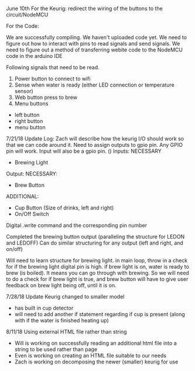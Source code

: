 
June 10th
For the Keurig:
redirect the wiring of the buttons to the circuit/NodeMCU


For the Code:

We are successfully compiling. We haven't uploaded code yet. We need to figure out how to interact with pins to read signals and send signals. We need to figure out a method of transferring webite code to the NodeMCU code in the arduino IDE


Following signals that need to be read.
1. Power button to connect to wifi
2. Sense when water is ready (either LED connection or temperature sensor)
3. Web button press to brew
4. Menu buttons
  * left button
  * right button
  * menu button


7/21/18 Update Log:
Zach will describe how the keurig I/O should work so that we can code around it. Need to assign outputs to gpio pin. Any GPIO pin will work. Input will also be a gpio pin. ()
Inputs:
  NECESSARY
  * Brewing Light

Output:
  NECESSARY:
  * Brew Button

  ADDITIONAL:
  * Cup Button (Size of drinks, left and right)
  * On/Off Switch

Digital .write command and the corresponding pin number

Completed the brewing button output (paralleling the structure for LEDON and LEDOFF)
Can do similar structuring for any output (left and right, and on/off)

Will need to learn structure for brewing light.
in main loop, throw in a check for if the brewing light digital pin is high.
if brew light is on, water is ready to brew (is boiled). It means you can go through with brewing.
So we will need to do a check for if brew light is true, and brew button will have to give user feedback on brew light being off, until it is on.

7/28/18 Update
Keurig changed to smaller model
* has built in cup detector
* will need to add another if statement regarding if cup is present (along with if the water is finished heating up)


8/11/18
Using external HTML file rather than string
* Will is working on successfully reading an additional html file into a string to be used rather than page
* Even is working on creating an HTML file suitable to our needs
* Zach is working on decomposing the newer (smaller) keurig for use

